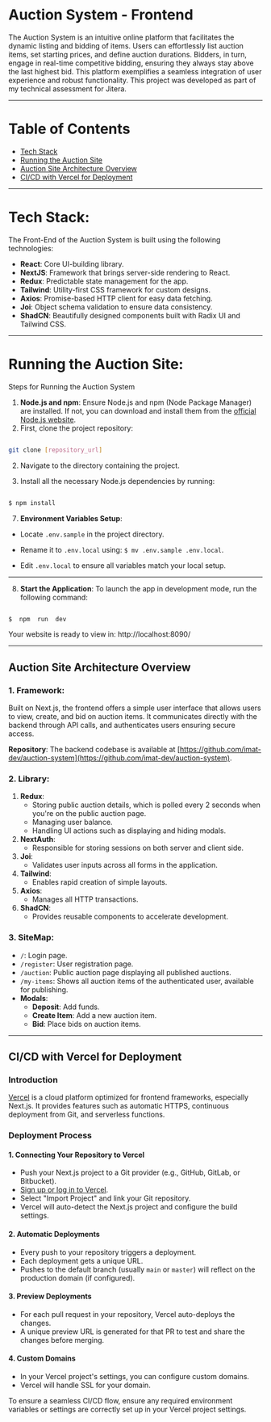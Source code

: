 # Auction System - Frontend
The Auction System is an intuitive online platform that facilitates the dynamic listing and bidding of items. Users can effortlessly list auction items, set starting prices, and define auction durations. Bidders, in turn, engage in real-time competitive bidding, ensuring they always stay above the last highest bid. This platform exemplifies a seamless integration of user experience and robust functionality. This project was developed as part of my technical assessment for Jitera.


---

# Table of Contents

- [Tech Stack](#tech-stack)
- [Running the Auction Site](#prerequisite-for-running-the-auction-system)
- [Auction Site Architecture Overview](#steps-for-running-the-auction-system)
- [CI/CD with Vercel for Deployment](#cicd-with-vercel-for-deployment)

---
# **Tech Stack**:

The Front-End of the Auction System is built using the following technologies:

-   **React**: Core UI-building library.
-   **NextJS**: Framework that brings server-side rendering to React.
-   **Redux**: Predictable state management for the app.
-   **Tailwind**: Utility-first CSS framework for custom designs.
-   **Axios**: Promise-based HTTP client for easy data fetching.
-   **Joi**: Object schema validation to ensure data consistency.
-   **ShadCN**: Beautifully designed components built with Radix UI and Tailwind CSS.

---


# **Running the Auction Site**:

  
Steps for Running the Auction System

1.  **Node.js and npm**: Ensure Node.js and npm (Node Package Manager) are installed. If not, you can download and install them from the [official Node.js website](https://nodejs.org/).
2. First, clone the project repository:

```bash

git clone [repository_url]

```

2. Navigate to the directory containing the project.

3. Install all the necessary Node.js dependencies by running:

```bash

$ npm install

```

7.  **Environment Variables Setup**:

- Locate `.env.sample` in the project directory.

- Rename it to `.env.local` using: `$ mv .env.sample .env.local`.

- Edit `.env.local` to ensure all variables match your local setup. 
---
8.  **Start the Application**: To launch the app in development mode, run the following command:

```bash

$  npm  run  dev

```
Your website is ready to view in: http://localhost:8090/

---

## Auction Site Architecture Overview  

### 1. **Framework**:

Built on Next.js, the frontend offers a simple user interface that allows users to view, create, and bid on auction items. It communicates directly with the backend through API calls, and authenticates users ensuring secure access.

**Repository**: The backend codebase is available at [https://github.com/imat-dev/auction-system](https://github.com/imat-dev/auction-system).

### 2. **Library**:

1.  **Redux**:
    -   Storing public auction details, which is polled every 2 seconds when you're on the public auction page.
    -   Managing user balance.
    -   Handling UI actions such as displaying and hiding modals.
2.  **NextAuth**:
    -   Responsible for storing sessions on both server and client side.
3.  **Joi**:
    -   Validates user inputs across all forms in the application.
4.  **Tailwind**:
    -   Enables rapid creation of simple layouts.
5.  **Axios**:
    -   Manages all HTTP transactions.
6.  **ShadCN**:
    -   Provides reusable components to accelerate development.
  
### 3. **SiteMap**:

-   `/`: Login page.
-   `/register`: User registration page.
-   `/auction`: Public auction page displaying all published auctions.
-   `/my-items`: Shows all auction items of the authenticated user, available for publishing.
-   **Modals**:
    -   **Deposit**: Add funds.
    -   **Create Item**: Add a new auction item.
    -   **Bid**: Place bids on auction items.

--- 


## CI/CD with Vercel for Deployment

### **Introduction**

[Vercel](https://vercel.com/) is a cloud platform optimized for frontend frameworks, especially Next.js. It provides features such as automatic HTTPS, continuous deployment from Git, and serverless functions.

### **Deployment Process**

#### 1. **Connecting Your Repository to Vercel**
- Push your Next.js project to a Git provider (e.g., GitHub, GitLab, or Bitbucket).
- [Sign up or log in to Vercel](https://vercel.com/).
- Select "Import Project" and link your Git repository.
- Vercel will auto-detect the Next.js project and configure the build settings.

#### 2. **Automatic Deployments**
- Every push to your repository triggers a deployment.
- Each deployment gets a unique URL.
- Pushes to the default branch (usually `main` or `master`) will reflect on the production domain (if configured).

#### 3. **Preview Deployments**
- For each pull request in your repository, Vercel auto-deploys the changes.
- A unique preview URL is generated for that PR to test and share the changes before merging.

#### 4. **Custom Domains**
- In your Vercel project's settings, you can configure custom domains.
- Vercel will handle SSL for your domain.

To ensure a seamless CI/CD flow, ensure any required environment variables or settings are correctly set up in your Vercel project settings.